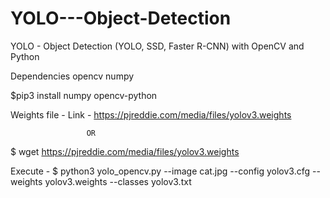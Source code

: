 # YOLO---Object-Detection
YOLO - Object Detection (YOLO, SSD, Faster R-CNN) with OpenCV and Python

Dependencies
opencv
numpy

$pip3 install numpy opencv-python

Weights file - 
Link - https://pjreddie.com/media/files/yolov3.weights
					
					 OR

$ wget https://pjreddie.com/media/files/yolov3.weights


Execute - 
$ python3 yolo_opencv.py --image cat.jpg --config yolov3.cfg --weights yolov3.weights --classes yolov3.txt

